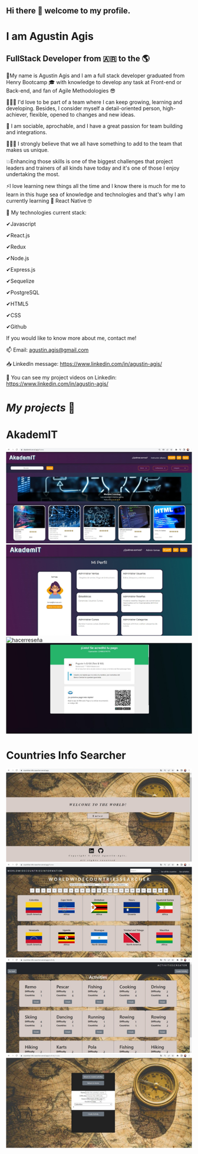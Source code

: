## Hi there 👋 welcome to my profile.
# I am Agustin Agis 
##  FullStack Developer from 🇦🇷 to the 🌎

📄My name is Agustin Agis and I am a full stack developer graduated from Henry Bootcamp 🎓 with knowledge to develop any task at Front-end or Back-end, and fan of Agile Methodologies 😎

🙋🏻‍♂️ I'd love to be part of a team where I can keep growing, learning and developing. Besides, I consider myself a detail-oriented person, high-achiever, flexible, opened to changes and new ideas. 

💛 I am sociable, aprochable, and I have a great passion for team building and integrations.

👨🏻‍🔬 I strongly believe that we all have something to add to the team that makes us unique.

💥Enhancing those skills is one of the biggest challenges that project leaders and trainers of all kinds have today and it's one of those I enjoy undertaking the most.

⚡I love learning new things all the time and I know there is much for me to learn in this huge sea of knowledge and technologies and that's why I am currently learning 🌱 React Native 🤓

📌 My technologies current stack:

✔Javascript

✔React.js

✔Redux

✔Node.js

✔Express.js

✔Sequelize

✔PostgreSQL

✔HTML5

✔CSS

✔Github


If you would like to know more about me, contact me!

📫 Email: agustin.agis@gmail.com

📥 LinkedIn message: https://www.linkedin.com/in/agustin-agis/


🔸️ You can see my project videos on Linkedin: https://www.linkedin.com/in/agustin-agis/

# *My projects* 📌

# **AkademIT**
![home](/images/Home.jpeg)
![admin](/images/admin.jpeg)
![hacerreseña](/images/hacerreseña.jpeg)
![mp](/images/mp.jpeg)


# **Countries Info Searcher**

![landing](/images/landing.jpeg)
![home](/images/2home.jpeg)
![activities](/images/Activities.jpeg)
![activitycreator](/images/Creator.jpeg)


